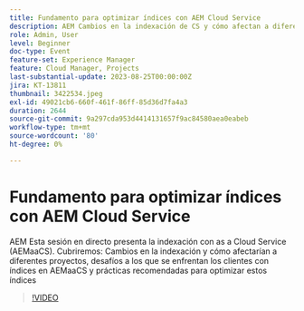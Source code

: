 ```yaml
---
title: Fundamento para optimizar índices con AEM Cloud Service
description: AEM Cambios en la indexación de CS y cómo afectan a diferentes proyectos, desafíos a los que se enfrentan los clientes con índices en AEMaaCS y prácticas recomendadas para optimizar estos índices
role: Admin, User
level: Beginner
doc-type: Event
feature-set: Experience Manager
feature: Cloud Manager, Projects
last-substantial-update: 2023-08-25T00:00:00Z
jira: KT-13811
thumbnail: 3422534.jpeg
exl-id: 49021cb6-660f-461f-86ff-85d36d7fa4a3
duration: 2644
source-git-commit: 9a297cda953d4414131657f9ac84580aea0eabeb
workflow-type: tm+mt
source-wordcount: '80'
ht-degree: 0%

---
```


# Fundamento para optimizar índices con AEM Cloud Service

AEM Esta sesión en directo presenta la indexación con as a Cloud Service (AEMaaCS). Cubriremos: Cambios en la indexación y cómo afectarían a diferentes proyectos, desafíos a los que se enfrentan los clientes con índices en AEMaaCS y prácticas recomendadas para optimizar estos índices

>[!VIDEO](https://video.tv.adobe.com/v/3422534/?learn=on)

